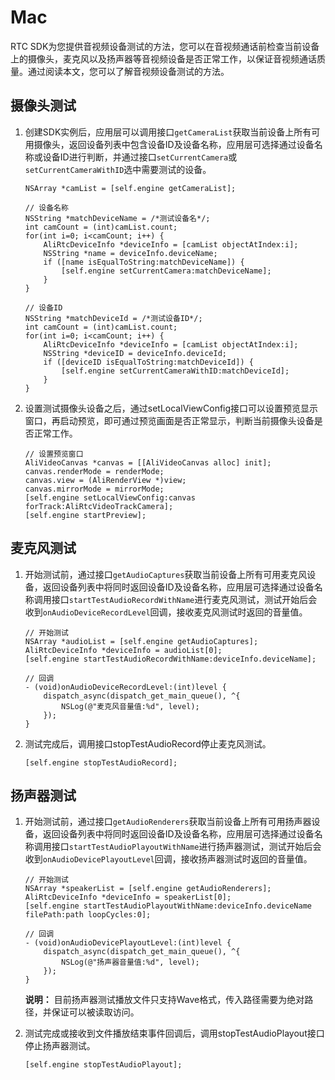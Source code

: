 # Mac

RTC SDK为您提供音视频设备测试的方法，您可以在音视频通话前检查当前设备上的摄像头，麦克风以及扬声器等音视频设备是否正常工作，以保证音视频通话质量。通过阅读本文，您可以了解音视频设备测试的方法。

## 摄像头测试

1.  创建SDK实例后，应用层可以调用接口`getCameraList`获取当前设备上所有可用摄像头，返回设备列表中包含设备ID及设备名称，应用层可选择通过设备名称或设备ID进行判断，并通过接口`setCurrentCamera`或`setCurrentCameraWithID`选中需要测试的设备。

    ```
    NSArray *camList = [self.engine getCameraList];
    
    // 设备名称
    NSString *matchDeviceName = /*测试设备名*/;
    int camCount = (int)camList.count;
    for(int i=0; i<camCount; i++) {
        AliRtcDeviceInfo *deviceInfo = [camList objectAtIndex:i];
        NSString *name = deviceInfo.deviceName;
        if ([name isEqualToString:matchDeviceName]) {
            [self.engine setCurrentCamera:matchDeviceName];
        }
    }
    
    // 设备ID
    NSString *matchDeviceId = /*测试设备ID*/;
    int camCount = (int)camList.count;
    for(int i=0; i<camCount; i++) {
        AliRtcDeviceInfo *deviceInfo = [camList objectAtIndex:i];
        NSString *deviceID = deviceInfo.deviceId;
        if ([deviceID isEqualToString:matchDeviceId]) {
            [self.engine setCurrentCameraWithID:matchDeviceId];
        }
    }
    ```

2.  设置测试摄像头设备之后，通过setLocalViewConfig接口可以设置预览显示窗口，再启动预览，即可通过预览画面是否正常显示，判断当前摄像头设备是否正常工作。

    ```
    // 设置预览窗口
    AliVideoCanvas *canvas = [[AliVideoCanvas alloc] init];
    canvas.renderMode = renderMode;
    canvas.view = (AliRenderView *)view;
    canvas.mirrorMode = mirrorMode;
    [self.engine setLocalViewConfig:canvas forTrack:AliRtcVideoTrackCamera];
    [self.engine startPreview];
    ```


## 麦克风测试

1.  开始测试前，通过接口`getAudioCaptures`获取当前设备上所有可用麦克风设备，返回设备列表中将同时返回设备ID及设备名称，应用层可选择通过设备名称调用接口`startTestAudioRecordWithName`进行麦克风测试，测试开始后会收到`onAudioDeviceRecordLevel`回调，接收麦克风测试时返回的音量值。

    ```
    // 开始测试
    NSArray *audioList = [self.engine getAudioCaptures];
    AliRtcDeviceInfo *deviceInfo = audioList[0];
    [self.engine startTestAudioRecordWithName:deviceInfo.deviceName];
    
    // 回调
    - (void)onAudioDeviceRecordLevel:(int)level {
        dispatch_async(dispatch_get_main_queue(), ^{
            NSLog(@"麦克风音量值:%d", level);
        });
    }
    ```

2.  测试完成后，调用接口stopTestAudioRecord停止麦克风测试。

    ```
    [self.engine stopTestAudioRecord];
    ```


## 扬声器测试

1.  开始测试前，通过接口`getAudioRenderers`获取当前设备上所有可用扬声器设备，返回设备列表中将同时返回设备ID及设备名称，应用层可选择通过设备名称调用接口`startTestAudioPlayoutWithName`进行扬声器测试，测试开始后会收到`onAudioDevicePlayoutLevel`回调，接收扬声器测试时返回的音量值。

    ```
    // 开始测试
    NSArray *speakerList = [self.engine getAudioRenderers];
    AliRtcDeviceInfo *deviceInfo = speakerList[0];
    [self.engine startTestAudioPlayoutWithName:deviceInfo.deviceName filePath:path loopCycles:0];
    
    // 回调
    - (void)onAudioDevicePlayoutLevel:(int)level {
        dispatch_async(dispatch_get_main_queue(), ^{
            NSLog(@"扬声器音量值:%d", level);
        });
    }
    ```

    **说明：** 目前扬声器测试播放文件只支持Wave格式，传入路径需要为绝对路径，并保证可以被读取访问。

2.  测试完成或接收到文件播放结束事件回调后，调用stopTestAudioPlayout接口停止扬声器测试。

    ```
    [self.engine stopTestAudioPlayout];
    ```


